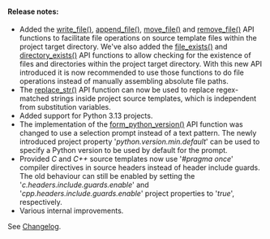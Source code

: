 #### Release notes:

* Added the [write_file()](https://github.com/raven-computing/project-init/wiki/API-Reference-v1#write_file), [append_file()](https://github.com/raven-computing/project-init/wiki/API-Reference-v1#append_file), [move_file()](https://github.com/raven-computing/project-init/wiki/API-Reference-v1#move_file) and [remove_file()](https://github.com/raven-computing/project-init/wiki/API-Reference-v1#remove_file) API functions to facilitate file operations on source template files within the project target directory. We've also added the [file_exists()](https://github.com/raven-computing/project-init/wiki/API-Reference-v1#file_exists) and [directory_exists()](https://github.com/raven-computing/project-init/wiki/API-Reference-v1#directory_exists) API functions to allow checking for the existence of files and directories within the project target directory. With this new API introduced it is now recommended to use those functions to do file operations instead of manually assembling absolute file paths.
* The [replace_str()](https://github.com/raven-computing/project-init/wiki/API-Reference-v1#replace_str) API function can now be used to replace regex-matched strings inside project source templates, which is independent from substitution variables.
* Added support for Python 3.13 projects.
* The implementation of the [form_python_version()](https://github.com/raven-computing/project-init/wiki/API-Reference-v1#form_python_version) API function was changed to use a selection prompt instead of a text pattern. The newly introduced project property '*python.version.min.default*' can be used to specify a Python version to be used by default for the prompt.
* Provided *C* and *C++* source templates now use '*#pragma once*' compiler directives in source headers instead of header include guards. The old behaviour can still be enabled by setting the '*c.headers.include.guards.enable*' and '*cpp.headers.include.guards.enable*' project properties to '*true*', respectively.
* Various internal improvements.

See [Changelog](https://github.com/raven-computing/project-init/blob/v1.8.0/CHANGELOG.md).

